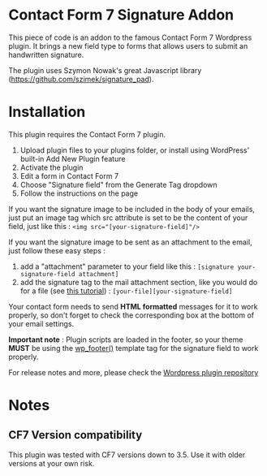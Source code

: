 Contact Form 7 Signature Addon
==============================

This piece of code is an addon to the famous Contact Form 7 Wordpress plugin.
It brings a new field type to forms that allows users to submit an handwritten signature.

The plugin uses Szymon Nowak's great Javascript library (https://github.com/szimek/signature_pad).

# Installation

This plugin requires the Contact Form 7 plugin.

1. Upload plugin files to your plugins folder, or install using WordPress' built-in Add New Plugin feature
2. Activate the plugin
3. Edit a form in Contact Form 7
4. Choose "Signature field" from the Generate Tag dropdown
5. Follow the instructions on the page

If you want the signature image to be included in the body of your emails, just put an image tag which src attribute is set to be the content of your field, just like this :
`<img src="[your-signature-field]"/>`

If you want the signature image to be sent as an attachment to the email, just follow these easy steps : 

1. add a "attachment" parameter to your field like this : `[signature your-signature-field attachment]`
2. add the signature tag to the mail attachment section, like you would do for a file (see [this tutorial](http://contactform7.com/file-uploading-and-attachment/)) : `[your-file][your-signature-field]`

Your contact form needs to send **HTML formatted** messages for it to work properly, so don't forget to check the corresponding box at the bottom of your email settings.

**Important note** : Plugin scripts are loaded in the footer, so your theme **MUST** be using the [wp_footer()](http://codex.wordpress.org/Plugin_API/Action_Reference/wp_footer) template tag for the signature field to work properly.

For release notes and more, please check the [Wordpress plugin repository](http://wordpress.org/plugins/contact-form-7-signature-addon)

# Notes

## CF7 Version compatibility
This plugin was tested with CF7 versions down to 3.5. Use it with older versions at your own risk.
